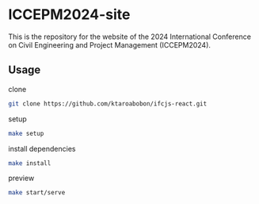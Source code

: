 # ICCEPM2024-site

This is the repository for the website of the 2024 International Conference on Civil Engineering and Project
Management (ICCEPM2024).

## Usage

clone

```bash
git clone https://github.com/ktaroabobon/ifcjs-react.git
```

setup

```bash
make setup
```

install dependencies

```bash
make install
```

preview

```bash
make start/serve
```